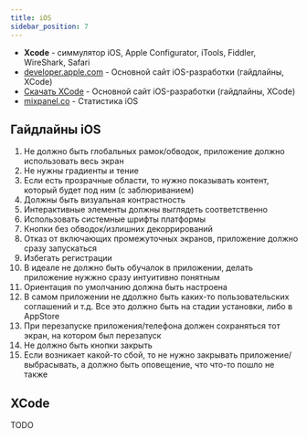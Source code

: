 ```yaml
---
title: iOS
sidebar_position: 7
---
```


- **Xcode** - симмулятор iOS, Apple Configurator, iTools, Fiddler, WireShark, Safari
- [developer.apple.com](https://developer.apple.com/) - Основной сайт iOS-разработки (гайдлайны, XCode)
- [Скачать XCode](https://developer.apple.com/xcode/) - Основной сайт iOS-разработки (гайдлайны, XCode)
- [mixpanel.co](https://mixpanel.com/trends) - Статистика iOS

## Гайдлайны iOS

1. Не должно быть глобальных рамок/обводок, приложение должно использовать весь экран
2. Не нужны градиенты и тение
3. Если есть прозрачные области, то нужно показывать контент, который будет под ним (с заблюриванием)
4. Должны быть визуальная контрастность
5. Интерактивные элементы должны выглядеть соответственно
6. Использовать системные шрифты платформы
7. Кнопки без обводок/излишних декоррирований
8. Отказ от включающих промежуточных экранов, приложение должно сразу запускаться
9. Избегать регистрации
10. В идеале не должно быть обучалок в приложении, делать приложение нужжно сразу интуитивно понятным
11. Ориентация по умолчанию должна быть настроена
12. В самом приложении не ддолжно быть каких-то пользовательских соглашений и т.д. Все это должно быть на стадии установки, либо в AppStore
13. При перезапуске приложения/телефона должен сохраняться тот экран, на котором был перезапуск
14. Не должно быть кнопки закрыть
15. Если возникает какой-то сбой, то не нужно закрывать приложение/выбрасывать, а должно быть оповещение, что что-то пошло не также

## XCode

TODO
